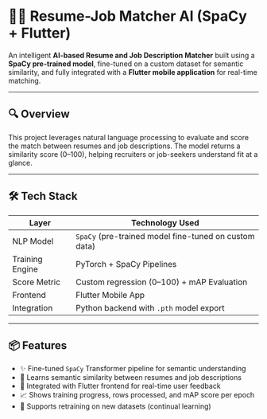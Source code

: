 # 🤖📄 Resume-Job Matcher AI (SpaCy + Flutter)

An intelligent **AI-based Resume and Job Description Matcher** built using a **SpaCy pre-trained model**, fine-tuned on a custom dataset for semantic similarity, and fully integrated with a **Flutter mobile application** for real-time matching.

---

## 🔍 Overview

This project leverages natural language processing to evaluate and score the match between resumes and job descriptions. The model returns a similarity score (0–100), helping recruiters or job-seekers understand fit at a glance.

---

## 🛠️ Tech Stack

| Layer           | Technology Used           |
|----------------|---------------------------|
| NLP Model       | `SpaCy` (pre-trained model fine-tuned on custom data) |
| Training Engine | PyTorch + SpaCy Pipelines |
| Score Metric    | Custom regression (0–100) + mAP Evaluation |
| Frontend        | Flutter Mobile App        |
| Integration     | Python backend with `.pth` model export |

---

## 📦 Features

- ✨ Fine-tuned `SpaCy` Transformer pipeline for semantic understanding
- 🧠 Learns semantic similarity between resumes and job descriptions
- 📱 Integrated with Flutter frontend for real-time user feedback
- 📈 Shows training progress, rows processed, and mAP score per epoch
- 🔁 Supports retraining on new datasets (continual learning)

